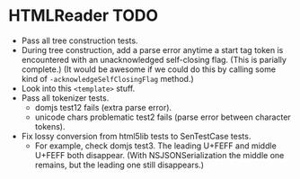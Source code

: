 # HTMLReader TODO

- Pass all tree construction tests.
- During tree construction, add a parse error anytime a start tag token is encountered with an unacknowledged self-closing flag. (This is parially complete.) (It would be awesome if we could do this by calling some kind of `-acknowledgeSelfClosingFlag` method.)
- Look into this `<template>` stuff.
- Pass all tokenizer tests.
  - domjs test12 fails (extra parse error).
  - unicode chars problematic test2 fails (parse error between character tokens).
- Fix lossy conversion from html5lib tests to SenTestCase tests.
  - For example, check domjs test3. The leading U+FEFF and middle U+FEFF both disappear. (With NSJSONSerialization the middle one remains, but the leading one still disappears.)
